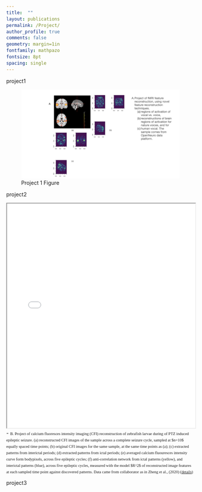 ```yaml
---
title:  ""
layout: publications
permalink: /Project/
author_profile: true
comments: false
geometry: margin=1in
fontfamily: mathpazo
fontsize: 8pt
spacing: single
---
```



<p> project1 </p>
<figure>
  <img src="/assets/images/yy/projects.001.png" alt="Project 1 Image" style="max-width:100%;height:auto;">
  <figcaption>Project 1 Figure</figcaption>
</figure>

<p> project2 </p>
<iframe src="/assets/images/yy/3.pdf" width="100%" height="600px"></iframe>
- <span style="font-family:Times New Roman; font-size:0.75em;"> B. Project of calcium fluoresces intensity imaging (CFI) reconstruction of zebrafish larvae during of PTZ induced epileptic seizure. 
(a) reconstructed CFI images of the sample across a complete seizure cycle, sampled at $n=10$ equally spaced time points; (b) original CFI images for the same sample, at the same time points as (a); (c) extracted patterns from interictal periods; (d) extracted patterns from ictal periods; (e) averaged calcium fluouresces intensity curve form bodypixels, across five epileptic cycles; (f) anti-correlation network from ictal patterns (yellow), and interictal patterns (blue), across five epileptic cycles, measured with the model $R^2$ of reconstructed image features at each sampled time point against discovered patterns. Data came from collaborator as in Zheng et al., (2020) (<a href="https://pubmed.ncbi.nlm.nih.gov/30676975/">details</a>)
 </span>

<p> project3 </p>




